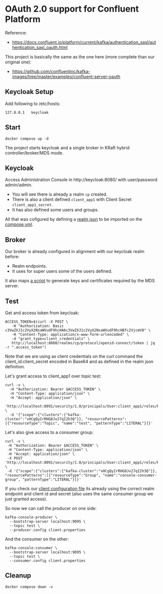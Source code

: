 # OAuth 2.0 support for Confluent Platform 

Reference:
- https://docs.confluent.io/platform/current/kafka/authentication_sasl/authentication_sasl_oauth.html


This project is basically the same as the one here (more complete than our original one):
- https://github.com/confluentinc/kafka-images/tree/master/examples/confluent-server-oauth 

## Keycloak Setup

Add following to /etc/hosts:

```
127.0.0.1	keycloak
```

## Start

```shell
docker compose up -d
```

The project starts keycloak and a single broker in KRaft hybrid controller/broker/MDS mode.

## Keycloak

Access Administration Console in http://keycloak:8080/ with user/password admin/admin.

- You will see there is already a realm `cp` created.
- There is also a client defined `client_app1` with Client Secret `client_app1_secret`.
- It has also defined some users and groups. 

All that was cofigured by defining a [realm json](./keycloak-realm-export.json) to be imported on the [compose.yml](./compose.yml).

## Broker

Our broker is already configured in alignment with our keycloak realm before:

- Realm endpoints.
- It uses for super users some of the users defined.

It also maps [a script](./create-certificates.sh) to generate keys and certificates required by the MDS server.

## Test

Get and access token from keycloak:

```shell
ACCESS_TOKEN=$(curl -X POST \
   -H "Authorization: Basic c3VwZXJ1c2VyX2NsaWVudF9hcHA6c3VwZXJ1c2VyX2NsaWVudF9hcHBfc2VjcmV0" \
   -H "Content-Type: application/x-www-form-urlencoded" \
   -d "grant_type=client_credentials" \
   http://localhost:8080/realms/cp/protocol/openid-connect/token | jq -r ".access_token")
```

Note that we are using as client credentials on the curl command the client_id:client_secret encoded in Base64 and as defined in the realm json definition.

Let's grant access to client_app1 over topic test:

```shell
curl -v \
  -H "Authorization: Bearer $ACCESS_TOKEN" \
  -H "Content-Type: application/json" \
  -H "Accept: application/json" \
  'http://localhost:8091/security/1.0/principals/User:client_app1/roles/ResourceOwner/bindings' \
  -d '{"scope":{"clusters":{"kafka-cluster":"vHCgQyIrRHG8Jv27qI2h3Q"}}, "resourcePatterns":[{"resourceType":"Topic", "name":"test", "patternType":"LITERAL"}]}'
  ```

  Let's also give access to a consumer group:

  ```shell
curl -v \
   -H "Authorization: Bearer $ACCESS_TOKEN" \
   -H "Content-Type: application/json" \
   -H "Accept: application/json" \
   -X POST 'http://localhost:8091/security/1.0/principals/User:client_app1/roles/ResourceOwner/bindings' \
   -d '{"scope":{"clusters":{"kafka-cluster":"vHCgQyIrRHG8Jv27qI2h3Q"}}, "resourcePatterns":[{"resourceType":"Group", "name":"console-consumer-group", "patternType":"LITERAL"}]}'
  ```

If you check our [client configuration file](./client.properties) its already using the correct realm endpoint and client id and secret (also uses the same consumer group we just granted access).

So now we can call the producer on one side:

```shell
kafka-console-producer \
  --bootstrap-server localhost:9095 \
  --topic test \
  --producer.config client.properties
```

And the consumer on the other:

```shell
kafka-console-consumer \
  --bootstrap-server localhost:9095 \
  --topic test \
  --consumer.config client.properties
```

## Cleanup

```shell
docker compose down -v
```
